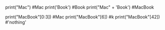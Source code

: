 print("Mac") #Mac
print('Book') #Book
print("Mac" + 'Book') #MacBook

print("MacBook"[0:3]) #Mac
print("MacBook"[6]) #k
print("MacBook"[42]) #'nothing'
